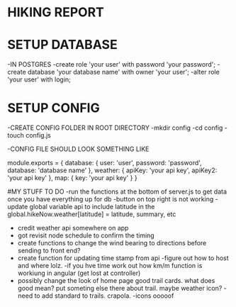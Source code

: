 # HIKING REPORT

# SETUP DATABASE
-IN POSTGRES
  -create role 'your user' with password 'your password';
  -create database 'your database name' with owner 'your user';
  -alter role 'your user' with login;
# SETUP CONFIG
-CREATE CONFIG FOLDER IN ROOT DIRECTORY
  -mkdir config
  -cd config
  -touch config.js

-CONFIG FILE SHOULD LOOK SOMETHING LIKE

  module.exports = {
  database: {
    user: 'user',
    password: 'password',
    database: 'database name'
  },
  weather: {
    apiKey: 'your api key',
    apiKey2: 'your api key'
  },
  map: {
    key: 'your api key'
  }
}


#MY STUFF TO DO
-run the functions at the bottom of server.js to get data once you have everything up for db
-button on top right is not working
-update global variable api to include latitude in the global.hikeNow.weather[latitude] = latitude, summary, etc
- credit weather api somewhere on app
- got revisit node schedule to confirm the timing
- create functions to change the wind bearing to directions before sending to front end?
- create function for updating time stamp from api
-figure out how to host and where lolz. 
-if you hve time work out how km/m function is workiung in angular (get lost at controller)
- possibly change the look of home page good trail cards. what does good mean? put someting else there about trail. maybe weather icon? 
-need to add standard to trails. crapola. 
-icons ooooof